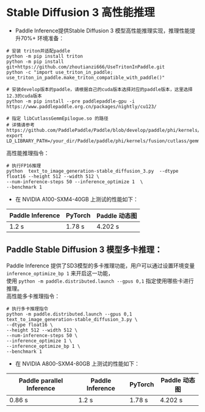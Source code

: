 # Stable Diffusion 3 高性能推理

- Paddle Inference提供Stable Diffusion 3 模型高性能推理实现，推理性能提升70%+
环境准备：
```shell
# 安装 triton并适配paddle
python -m pip install triton
python -m pip install git+https://github.com/zhoutianzi666/UseTritonInPaddle.git
python -c "import use_triton_in_paddle; use_triton_in_paddle.make_triton_compatible_with_paddle()"

# 安装develop版本的paddle，请根据自己的cuda版本选择对应的paddle版本，这里选择12.3的cuda版本
python -m pip install --pre paddlepaddle-gpu -i https://www.paddlepaddle.org.cn/packages/nightly/cu123/

# 指定 libCutlassGemmEpilogue.so 的路径
# 详情请参考 https://github.com/PaddlePaddle/Paddle/blob/develop/paddle/phi/kernels/fusion/cutlass/gemm_epilogue/README.md
export LD_LIBRARY_PATH=/your_dir/Paddle/paddle/phi/kernels/fusion/cutlass/gemm_epilogue/build:$LD_LIBRARY_PATH
```

高性能推理指令：
```shell
# 执行FP16推理
python  text_to_image_generation-stable_diffusion_3.py  --dtype float16 --height 512 --width 512 \
--num-inference-steps 50 --inference_optimize 1  \
--benchmark 1
```

- 在 NVIDIA A100-SXM4-40GB 上测试的性能如下：

| Paddle Inference|    PyTorch   | Paddle 动态图 |
| --------------- | ------------ | ------------ |
|       1.2 s     |     1.78 s   |    4.202 s   |


## Paddle Stable Diffusion 3 模型多卡推理： 
Paddle Inference 提供了SD3模型的多卡推理功能，用户可以通过设置环境变量 `inference_optimize_bp 1` 来开启这一功能，  
使用 `python -m paddle.distributed.launch --gpus 0,1` 指定使用哪些卡进行推理。  
高性能多卡推理指令：
```shell
# 执行多卡推理指令
python -m paddle.distributed.launch --gpus 0,1 text_to_image_generation-stable_diffusion_3.py \
--dtype float16 \
--height 512 --width 512 \
--num-inference-steps 50 \
--inference_optimize 1 \
--inference_optimize_bp 1 \
--benchmark 1
```
- 在 NVIDIA A800-SXM4-80GB 上测试的性能如下：

| Paddle parallel Inference| Paddle Inference|    PyTorch   | Paddle 动态图 |
| ------------------------ | --------------- | ------------ | ------------ |
|            0.86 s        |       1.2 s     |     1.78 s   |    4.202 s   |
